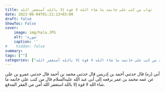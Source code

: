 ```yaml
---
title: ثواب من كتب على خاتمه ما شاء الله لا قوة إلا بالله أستغفر الله
date: 2023-06-04T01:21:13+03:00
draft: false
ShowToc: False
cover:
    image: img/hala.JPG
    alt: 'صورة'
    caption: ''
#    hidden: false
summary: 
tags: [""]
categories: ["ثواب من كتب على خاتمه ما شاء الله لا قوة إلا بالله أستغفر الله"]
---
```

أبي (ره) قال حدثني أحمد بن إدريس قال حدثني محمد بن أحمد قال
حدثني عمرو بن علي عن عمه محمد بن عمر يرفعه إلى أبي عبد الله عليه‌السلام
قال من كتب على خاتمه ما شاء الله لا قوة إلا بالله استغفر الله أمن من
الفقر المدقع.


